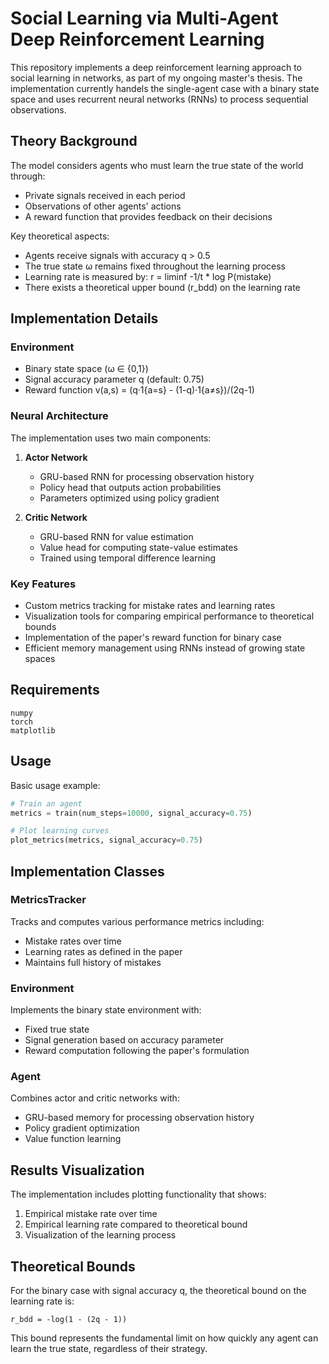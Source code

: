 # Social Learning via Multi-Agent Deep Reinforcement Learning

This repository implements a deep reinforcement learning approach to social learning in networks, as part of my ongoing master's thesis. The implementation currently handels the single-agent case with a binary state space and uses recurrent neural networks (RNNs) to process sequential observations.

## Theory Background

The model considers agents who must learn the true state of the world through:
- Private signals received in each period
- Observations of other agents' actions
- A reward function that provides feedback on their decisions

Key theoretical aspects:
- Agents receive signals with accuracy q > 0.5
- The true state ω remains fixed throughout the learning process
- Learning rate is measured by: r = liminf -1/t * log P(mistake)
- There exists a theoretical upper bound (r_bdd) on the learning rate

## Implementation Details

### Environment
- Binary state space (ω ∈ {0,1})
- Signal accuracy parameter q (default: 0.75)
- Reward function v(a,s) = (q·1{a=s} - (1-q)·1{a≠s})/(2q-1)

### Neural Architecture
The implementation uses two main components:

1. **Actor Network**
   - GRU-based RNN for processing observation history
   - Policy head that outputs action probabilities
   - Parameters optimized using policy gradient

2. **Critic Network**
   - GRU-based RNN for value estimation
   - Value head for computing state-value estimates
   - Trained using temporal difference learning

### Key Features
- Custom metrics tracking for mistake rates and learning rates
- Visualization tools for comparing empirical performance to theoretical bounds
- Implementation of the paper's reward function for binary case
- Efficient memory management using RNNs instead of growing state spaces

## Requirements

```
numpy
torch
matplotlib
```

## Usage

Basic usage example:

```python
# Train an agent
metrics = train(num_steps=10000, signal_accuracy=0.75)

# Plot learning curves
plot_metrics(metrics, signal_accuracy=0.75)
```

## Implementation Classes

### MetricsTracker
Tracks and computes various performance metrics including:
- Mistake rates over time
- Learning rates as defined in the paper
- Maintains full history of mistakes

### Environment
Implements the binary state environment with:
- Fixed true state
- Signal generation based on accuracy parameter
- Reward computation following the paper's formulation

### Agent
Combines actor and critic networks with:
- GRU-based memory for processing observation history
- Policy gradient optimization
- Value function learning

## Results Visualization

The implementation includes plotting functionality that shows:
1. Empirical mistake rate over time
2. Empirical learning rate compared to theoretical bound
3. Visualization of the learning process

## Theoretical Bounds

For the binary case with signal accuracy q, the theoretical bound on the learning rate is:
```
r_bdd = -log(1 - (2q - 1))
```

This bound represents the fundamental limit on how quickly any agent can learn the true state, regardless of their strategy.

